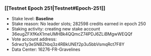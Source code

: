 ### [[Testnet Epoch 251|Testnet#Epoch-251]]
* Stake level: **Baseline**
* Stake reason: No leader slots; 282598 credits earned in epoch 250
* Staking activity: creating new stake account 36eugZFXfKeX1meUMHBk4QQmcZ74PDJ6ZLiBMgwWEQQf
* Vote account address: 5drwz1y3eSNBZhbq3z4RBkUNEf2p3u5bbVsmqRct7F8Y
* Data Center: 16276-FR-Gravelines